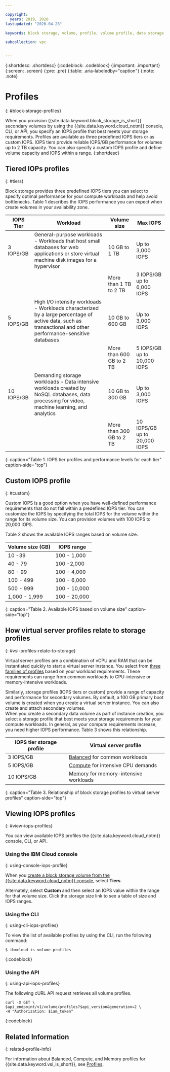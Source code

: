 ```yaml
---

copyright:
  years: 2019, 2020
lastupdated: "2020-04-28"

keywords: block storage, volume, profile, volume profile, data storage, storage profile

subcollection: vpc


---
```


{:shortdesc: .shortdesc}
{:codeblock: .codeblock}
{:important: .important}
{:screen: .screen}
{:pre: .pre}
{:table: .aria-labeledby="caption"}
{:note: .note}

# Profiles
{: #block-storage-profiles}

When you provision {{site.data.keyword.block_storage_is_short}} secondary volumes by using the {{site.data.keyword.cloud_notm}} console, CLI, or API, you specify an IOPS profile that best meets your storage requirements. Profiles are available as three predefined IOPS tiers or as custom IOPS. IOPS tiers provide reliable IOPS/GB performance for volumes up to 2 TB capacity. You can also specify a custom IOPS profile and define volume capacity and IOPS within a range.
{:shortdesc}

## Tiered IOPs profiles
{: #tiers}

Block storage provides three predefined IOPS tiers you can select to specify optimal performance for your compute workloads and help avoid bottlenecks. Table 1 describes the IOPS performance you can expect when create volumes in your availability zone.

| IOPS Tier | Workload | Volume size | Max IOPS |
|-----------|----------|-------------|----------|
| 3 IOPS/GB | General-purpose workloads - Workloads that host small databases for web applications or store virtual machine disk images for a hypervisor | 10 GB to 1 TB | Up to 3,000 IOPS |
| | | More than 1 TB to 2 TB | 3 IOPS/GB up to 6,000 IOPS |
| 5 IOPS/GB | High I/O intensity workloads - Workloads characterized by a large percentage of active data, such as transactional and other performance-sensitive databases| 10 GB to 600 GB | Up to 3,000 IOPS |
| | | More than 600 GB to 2 TB | 5 IOPS/GB up to 10,000 IOPS|
| 10 IOPS/GB | Demanding storage workloads - Data intensive workloads created by NoSQL databases, data processing for video, machine learning, and analytics | 10 GB to 300 GB | Up to 3,000 IOPS |
| | | More than 300 GB to 2 TB | 10 IOPS/GB up to 20,000 IOPS |
{: caption="Table 1. IOPS tier profiles and performance levels for each tier" caption-side="top"}

## Custom IOPS profile
{: #custom}

Custom IOPS is a good option when you have well-defined performance requirements that do not fall within a predefined IOPS tier. You can customize the IOPS by specifying the total IOPS for the volume within the range for its volume size. You can provision volumes with 100 IOPS to 20,000 IOPS.

Table 2 shows the available IOPS ranges based on volume size.

| Volume size (GB) | IOPS range |
|-------------|--------------|
| 10 -39   | 100 - 1,000 |
| 40 - 79 | 100 -2,000 |
| 80 - 99 | 100 - 4,000 |
| 100 - 499 | 100 - 6,000 |
| 500 - 999 | 100 - 10,000 |
| 1,000 - 1,999 | 100 - 20,000 |
{: caption="Table 2. Available IOPS based on volume size" caption-side="top"}

## How virtual server profiles relate to storage profiles
{: #vsi-profiles-relate-to-storage}

Virtual server profiles are a combination of vCPU and RAM that can be instantiated quickly to start a virtual server instance. You select from [three families of profiles](/docs/vpc?topic=vpc-profiles#profiles)
based on your workload requirements. These requirements can range from common workloads to CPU-intensive or memory-intensive workloads.  

Similarly, storage profiles (IOPS tiers or custom) provide a range of capacity and performance for secondary volumes. By default, a
100 GB primary boot volume is created when you create a virtual server instance. You can also create and attach secondary volumes.  
When you create a secondary data volume as part of instance creation, you select a storage profile that best meets your storage
requirements for your compute workloads. In general, as your compute requirements increase, you need higher IOPS performance. Table 3 shows this relationship.

| IOPS tier storage profile | Virtual server profile |
|-----------------|------------------------|
| 3 IOPS/GB       | [Balanced](/docs/vpc?topic=vpc-profiles#balanced) for common workloads |
| 5 IOPS/GB       | [Compute](/docs/vpc?topic=vpc-profiles#compute) for intensive CPU demands |
| 10 IOPS/GB      | [Memory](/docs/vpc?topic=vpc-profiles#memory) for memory-intensive workloads |
{: caption="Table 3. Relationship of block storage profiles to virtual server profiles" caption-side="top"}

## Viewing IOPS profiles
{: #view-iops-profiles}

You can view available IOPS profiles the {{site.data.keyword.cloud_notm}} console, CLI, or API.

### Using the IBM Cloud console
{: using-console-iops-profile}

 When you [create a block storage volume from the {{site.data.keyword.cloud_notm}} console](/docs/vpc?topic=vpc-creating-block-storage), select **Tiers**.

 Alternately, select **Custom** and then select an IOPS value within the range for that volume size. Click the storage size link to see a table of size and IOPS ranges.

 ### Using the CLI
 {: using-cli-iops-profiles}

 To view the list of available profiles by using the CLI, run the following command:
```
$ ibmcloud is volume-profiles
```
{:codeblock}

### Using the API
{: using-api-iops-profiles}

The following cURL API request retrieves all volume profiles.

```
curl -X GET \
$api_endpoint/v1/volume/profiles?$api_version&generation=2 \
-H "Authorization: $iam_token"
```
{:codeblock}

## Related Information
{: related-profile-info}

For information about Balanced, Compute, and Memory profiles for {{site.data.keyword.vsi_is_short}}, see [Profiles](/docs/vpc?topic=vpc-profiles).
